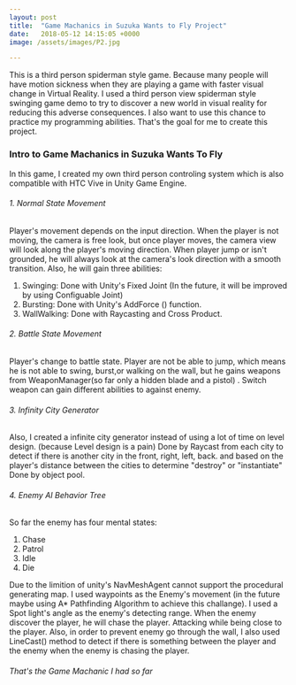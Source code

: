 ```yaml
---
layout: post
title:  "Game Machanics in Suzuka Wants to Fly Project"
date:   2018-05-12 14:15:05 +0000
image: /assets/images/P2.jpg

---
```

This is a third person spiderman style game. Because many people will have motion sickness when they are playing a game with faster visual change in Virtual Reality. I used a third person view spiderman style swinging game demo to try to discover a new world in visual reality for reducing this adverse consequences. I also want to use this chance to practice my programming abilities. That's the goal for me to create this project.

### Intro to Game Machanics in Suzuka Wants To Fly
In this game, I created my own third person controling system which is also compatible with HTC Vive in Unity Game Engine.

###### 1. Normal State Movement
Player's movement depends on the input direction. When the player is not moving, the camera is free look, but once player moves, the camera view will look along the player's moving direction.
When player jump or isn't grounded, he will always look at the camera's look direction with a smooth transition. Also, he will gain three abilities: 
1. Swinging: Done with Unity's Fixed Joint (In the future, it will be improved by using Configuable Joint)
2. Bursting: Done with Unity's AddForce () function.
3. WallWalking: Done with Raycasting and Cross Product.

###### 2. Battle State Movement
Player's change to battle state. Player are not be able to jump, which means he is not able to swing, burst,or walking on the wall, but he gains weapons from WeaponManager(so far only a hidden blade and a pistol) . Switch weapon can gain different abilities to against enemy.

###### 3. Infinity City Generator
Also, I created a infinite city generator instead of using a lot of time on level design. (because Level design is a pain) Done by Raycast from each city to detect if there is another city in the front, right, left, back. and based on the player's distance between the cities to determine "destroy" or "instantiate" Done by object pool.

###### 4. Enemy AI Behavior Tree
So far the enemy has four mental states:
1. Chase
2. Patrol
3. Idle
4. Die

Due to the limition of unity's NavMeshAgent cannot support the procedural generating map. I used waypoints as the Enemy's movement (in the future maybe using A* Pathfinding Algorithm to achieve this challange). 
I used a Spot light's angle as the enemy's detecting range. When the enemy discover the player, he will chase the player. Attacking while being close to the player. Also, in order to prevent enemy go through the wall, I also used LineCast() method to detect if there is something between the player and the enemy when the enemy is chasing the player. 



###### That's the Game Machanic I had so far


